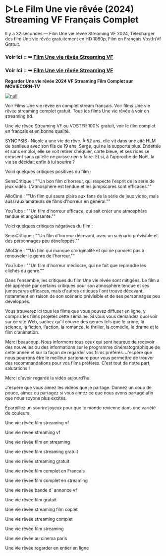 # ▷Le Film Une vie rêvée (2024) Streaming VF Français Complet
Il y a 32 secondes — Film Une vie rêvée Streaming VF 2024, Télécharger des film Une vie rêvée gratuitement en HD 1080p, Film en Français Vostfr/Vf Gratuit.

### Voir Ici :: ➥ [Film Une vie rêvée Streaming VF](https://t.co/fnAZKbcUNh)

### Voir Ici :: ➥ [Film Une vie rêvée Streaming VF](https://t.co/fnAZKbcUNh)

**Regarder Une vie rêvée 2024 VF Streaming Film Complet sur MOVIECORN-TV**

[![null](https://static.wixstatic.com/media/855a25_043b5abeb4ae4d35ac003198e7fe56ed~mv2.gif)](https://t.co/fnAZKbcUNh)

Voir Films Une vie rêvée en complet stream français. Voir films Une vie rêvée streaming complet gratuit. Tous les films Une vie rêvée à voir en streaming hd.

Une vie rêvée Streaming VF ou VOSTFR 100% gratuit, voir le film complet en français et en bonne qualité.

SYNOPSIS : Nicole a une vie de rêve. À 52 ans, elle vit dans une cité HLM de banlieue avec son fils de 19 ans, Serge, qui ne la supporte plus. Endettée et sans emploi, elle se voit retirer chéquier, carte bleue, et ses rides se creusent sans qu'elle ne puisse rien y faire. Et si, à l’approche de Noël, la vie se décidait enfin à lui sourire ?

Voici quelques critiques positives du film :

SensCritique : ""Un bon film d'horreur, qui respecte l'esprit de la série de jeux vidéo. L'atmosphère est tendue et les jumpscares sont efficaces.""

AlloCiné : ""Un film qui saura plaire aux fans de la série de jeux vidéo, mais aussi aux amateurs de films d'horreur en général.""

YouTube : ""Un film d'horreur efficace, qui sait créer une atmosphère tendue et angoissante.""

Voici quelques critiques négatives du film :

SensCritique : ""Un film d'horreur décevant, avec un scénario prévisible et des personnages peu développés.""

AlloCiné : ""Un film qui manque d'originalité et qui ne parvient pas à renouveler le genre de l'horreur.""

YouTube : ""Un film d'horreur médiocre, qui ne fait que reprendre les clichés du genre.""

Dans l'ensemble, les critiques du film Une vie rêvée sont mitigées. Le film a été apprécié par certains critiques pour son atmosphère tendue et ses jumpscares efficaces, mais d'autres critiques l'ont trouvé décevant, notamment en raison de son scénario prévisible et de ses personnages peu développés.

Vous trouverez ici tous les films que vous pouvez diffuser en ligne, y compris les films projetés cette semaine. Si vous vous demandez quoi voir sur ce site Web, sachez qu'il couvre des genres tels que le crime, la science, la fiction, l'action, la romance, le thriller, la comédie, le drame et le film d'animation.

Merci beaucoup. Nous informons tous ceux qui sont heureux de recevoir des nouvelles ou des informations sur le programme cinématographique de cette année et sur la façon de regarder vos films préférés. J'espère que nous pourrons être le meilleur partenaire pour vous permettre de trouver des recommandations pour vos films préférés. C'est tout de notre part, salutations !

Merci d'avoir regardé la vidéo aujourd'hui.

J'espère que vous aimez les vidéos que je partage. Donnez un coup de pouce, aimez ou partagez si vous aimez ce que nous avons partagé afin que nous soyons plus excités.

Éparpillez un sourire joyeux pour que le monde revienne dans une variété de couleurs.

Une vie rêvée film streaming vf

Une vie rêvée streaming vf

Une vie rêvée film en streaming

Une vie rêvée film streaming gratuit

Une vie rêvée streaming gratuit

Une vie rêvée film complet en Francais

Une vie rêvée film complet en streaming

Une vie rêvée bande d` annonce vf

Une vie rêvée film gratuit

Une vie rêvée streaming film coplet

Une vie rêvée streaming complet

Une vie rêvée film streaming

Une vie rêvée au cinema paris

Une vie rêvée regarder en entier en ligne
